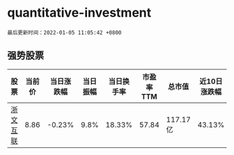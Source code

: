 # quantitative-investment

`最后更新时间：2022-01-05 11:05:42 +0800`

## 强势股票

|股票|当前价|当日涨跌幅|当日振幅|当日换手率|市盈率TTM|总市值|近10日涨跌幅|
|----|----|----|----|----|----|----|----|
|[浙文互联](https://xueqiu.com/S/SH600986)|8.86|-0.23%|9.8%|18.33%|57.84|117.17亿|43.13%|
